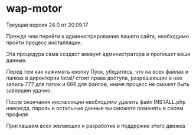 wap-motor
=========
Текущая версия 24.0 от 20.09.17

Прежде чем перейти к администрированию вашего сайта, необходимо пройти процесс инсталляции. 
 
Эта процедура сама создаст аккаунт администратора и пропишет ваши данные.  

Перед тем как нажимать кнопку Пуск, убедитесь, что на всех файлах и папках в директории local/ стоят права доступа, разрешающие в нее запись 777 для папок и 666 для файлов, иначе процесс не сможет быть завершен удачно.

После окончания инсталляции необходимо удалить файл INSTALL.php навсегда, пароль и остальные данные вы сможете поменять в своем профиле

Приглашаем всех желающих к разработке и поддержке этого движка

